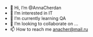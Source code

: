 - 👋 Hi, I’m @AnnaCherdan
- 👀 I’m interested in IT
- 🌱 I’m currently learning QA
- 💞️ I’m looking to collaborate on ...
- 📫 How to reach me anacher@mail.ru

<!---
AnnaCherdan/AnnaCherdan is a ✨ special ✨ repository because its `README.md` (this file) appears on your GitHub profile.
You can click the Preview link to take a look at your changes.
--->
